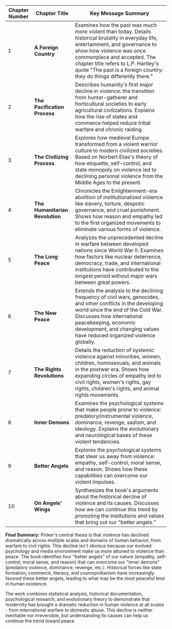 | Chapter Number | Chapter Title | Key Message Summary |
|---------------|---------------|---------------------|
| 1 | **A Foreign Country** | Examines how the past was much more violent than today. Details historical brutality in everyday life, entertainment, and governance to show how violence was once commonplace and accepted. The chapter title refers to L.P. Hartley's quote "The past is a foreign country: they do things differently there." |
| 2 | **The Pacification Process** | Describes humanity's first major decline in violence: the transition from hunter-gatherer and horticultural societies to early agricultural civilizations. Explains how the rise of states and commerce helped reduce tribal warfare and chronic raiding. |
| 3 | **The Civilizing Process** | Explores how medieval Europe transformed from a violent warrior culture to modern civilized societies. Based on Norbert Elias's theory of how etiquette, self-control, and state monopoly on violence led to declining personal violence from the Middle Ages to the present. |
| 4 | **The Humanitarian Revolution** | Chronicles the Enlightenment-era abolition of institutionalized violence like slavery, torture, despotic governance, and cruel punishment. Shows how reason and empathy led to the first organized movements to eliminate various forms of violence. |
| 5 | **The Long Peace** | Analyzes the unprecedented decline in warfare between developed nations since World War II. Examines how factors like nuclear deterrence, democracy, trade, and international institutions have contributed to the longest period without major wars between great powers. |
| 6 | **The New Peace** | Extends the analysis to the declining frequency of civil wars, genocides, and other conflicts in the developing world since the end of the Cold War. Discusses how international peacekeeping, economic development, and changing values have reduced organized violence globally. |
| 7 | **The Rights Revolutions** | Details the reduction of systemic violence against minorities, women, children, homosexuals, and animals in the postwar era. Shows how expanding circles of empathy led to civil rights, women's rights, gay rights, children's rights, and animal rights movements. |
| 8 | **Inner Demons** | Examines the psychological systems that make people prone to violence: predatory/instrumental violence, dominance, revenge, sadism, and ideology. Explains the evolutionary and neurological bases of these violent tendencies. |
| 9 | **Better Angels** | Explores the psychological systems that steer us away from violence: empathy, self-control, moral sense, and reason. Shows how these capabilities can overcome our violent impulses. |
| 10 | **On Angels' Wings** | Synthesizes the book's arguments about the historical decline of violence and its causes. Discusses how we can continue this trend by promoting the institutions and values that bring out our "better angels." |

**Final Summary:**
Pinker's central thesis is that violence has declined dramatically across multiple scales and domains of human behavior, from warfare to civil rights. This decline isn't obvious because our evolved psychology and media environment make us more attuned to violence than peace. The book identifies four "better angels" of our nature (empathy, self-control, moral sense, and reason) that can overcome our "inner demons" (predatory violence, dominance, revenge, etc.). Historical forces like state formation, commerce, literacy, and cosmopolitanism have increasingly favored these better angels, leading to what may be the most peaceful time in human existence.

The work combines statistical analysis, historical documentation, psychological research, and evolutionary theory to demonstrate that modernity has brought a dramatic reduction in human violence at all scales - from international warfare to domestic abuse. This decline is neither inevitable nor irreversible, but understanding its causes can help us continue the trend toward peace.
